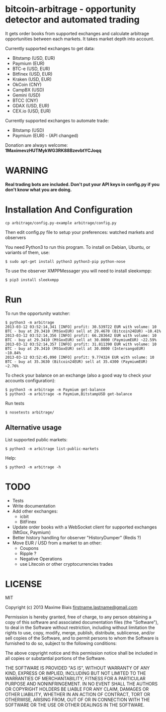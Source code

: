 # bitcoin-arbitrage - opportunity detector and automated trading

It gets order books from supported exchanges and calculate arbitrage
opportunities between each markets. It takes market depth into account.

Currently supported exchanges to get data:
 - Bitstamp (USD, EUR)
 - Paymium (EUR)
 - BTC-e (USD, EUR)
 - Bitfinex (USD, EUR)
 - Kraken (USD, EUR)
 - OkCoin (CNY)
 - CampBX (USD)
 - Gemini (USD)
 - BTCC (CNY)
 - GDAX (USD, EUR)
 - CEX.io (USD, EUR)

Currently supported exchanges to automate trade:
 - Bitstamp (USD)
 - Paymium (EUR) - (API changed)

Donation are always welcome: **1MaximevzHUTMykWG3RK88BzevbtYCJoqq**

# WARNING

**Real trading bots are included. Don't put your API keys in config.py
  if you don't know what you are doing.**

# Installation And Configuration

    cp arbitrage/config.py-example arbitrage/config.py

Then edit config.py file to setup your preferences: watched markets
and observers

You need Python3 to run this program. To install on Debian, Ubuntu, or
variants of them, use:

    $ sudo apt-get install python3 python3-pip python-nose

To use the observer XMPPMessager you will need to install sleekxmpp:

    $ pip3 install sleekxmpp

# Run

To run the opportunity watcher:

    $ python3 -m arbitrage
    2013-03-12 03:52:14,341 [INFO] profit: 30.539722 EUR with volume: 10 BTC - buy at 29.3410 (MtGoxEUR) sell at 29.4670 (Bitcoin24EUR) ~10.41%
    2013-03-12 03:52:14,356 [INFO] profit: 66.283642 EUR with volume: 10 BTC - buy at 29.3410 (MtGoxEUR) sell at 30.0000 (PaymiumEUR) ~22.59%
    2013-03-12 03:52:14,357 [INFO] profit: 31.811390 EUR with volume: 10 BTC - buy at 29.3410 (MtGoxEUR) sell at 30.0000 (IntersangoEUR) ~10.84%
    2013-03-12 03:52:45,090 [INFO] profit: 9.774324 EUR with volume: 10 BTC - buy at 35.3630 (Bitcoin24EUR) sell at 35.4300 (PaymiumEUR) ~2.76%

To check your balance on an exchange (also a good way to check your accounts configuration):

    $ python3 -m arbitrage -m Paymium get-balance
    $ python3 -m arbitrage -m Paymium,BitstampUSD get-balance

Run tests

    $ nosetests arbitrage/

## Alternative usage

List supported public markets:

    $ python3 -m arbitrage list-public-markets

Help:

    $ python3 -m arbitrage -h

# TODO

 * Tests
 * Write documentation
 * Add other exchanges:
   * icbit
   * BitFinex
 * Update order books with a WebSocket client for supported exchanges
   (MtGox, Paymium)
 * Better history handling for observer "HistoryDumper" (Redis ?)
 * Move EUR / USD from a market to an other:
   * Coupons
   * Ripple ?
   * Negative Operations
   * use Litecoin or other cryptocurrencies trades

# LICENSE

MIT

Copyright (c) 2013 Maxime Biais <firstname.lastname@gmail.com>

Permission is hereby granted, free of charge, to any person obtaining a copy of this software and associated documentation files (the "Software"), to deal in the Software without restriction, including without limitation the rights to use, copy, modify, merge, publish, distribute, sublicense, and/or sell copies of the Software, and to permit persons to whom the Software is furnished to do so, subject to the following conditions:

The above copyright notice and this permission notice shall be included in all copies or substantial portions of the Software.

THE SOFTWARE IS PROVIDED "AS IS", WITHOUT WARRANTY OF ANY KIND, EXPRESS OR IMPLIED, INCLUDING BUT NOT LIMITED TO THE WARRANTIES OF MERCHANTABILITY, FITNESS FOR A PARTICULAR PURPOSE AND NONINFRINGEMENT. IN NO EVENT SHALL THE AUTHORS OR COPYRIGHT HOLDERS BE LIABLE FOR ANY CLAIM, DAMAGES OR OTHER LIABILITY, WHETHER IN AN ACTION OF CONTRACT, TORT OR OTHERWISE, ARISING FROM, OUT OF OR IN CONNECTION WITH THE SOFTWARE OR THE USE OR OTHER DEALINGS IN THE SOFTWARE.

